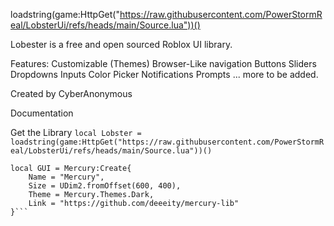 loadstring(game:HttpGet("https://raw.githubusercontent.com/PowerStormReal/LobsterUi/refs/heads/main/Source.lua"))()

Lobester is a free and open sourced Roblox UI library.

Features:
Customizable (Themes)
Browser-Like navigation
Buttons
Sliders
Dropdowns
Inputs
Color Picker
Notifications
Prompts
... more to be added.

Created by CyberAnonymous

Documentation

Get the Library
```local Lobster = loadstring(game:HttpGet("https://raw.githubusercontent.com/PowerStormReal/LobsterUi/refs/heads/main/Source.lua"))()```
```
local GUI = Mercury:Create{
    Name = "Mercury",
    Size = UDim2.fromOffset(600, 400),
    Theme = Mercury.Themes.Dark,
    Link = "https://github.com/deeeity/mercury-lib"
}```
